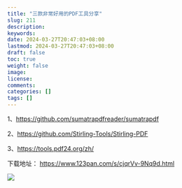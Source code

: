 ```yaml
---
title: "三款非常好用的PDF工具分享"
slug: 211
description: 
keywords: 
date: 2024-03-27T20:47:03+08:00
lastmod: 2024-03-27T20:47:03+08:00
draft: false
toc: true
weight: false
image: 
license: 
comments: 
categories: []
tags: []
---
```


1、https://github.com/sumatrapdfreader/sumatrapdf

2、https://github.com/Stirling-Tools/Stirling-PDF

3、https://tools.pdf24.org/zh/

下载地址：
https://www.123pan.com/s/cjqrVv-9Nq9d.html


![](https://imgs.leshans.eu.org/docs/1711549355.png)

